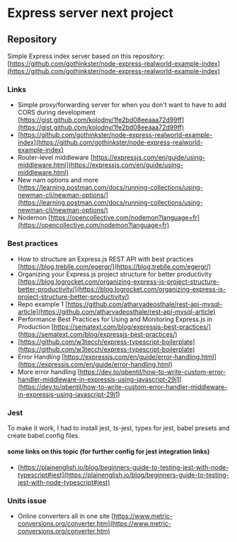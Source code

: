 # Express server next project

## Repository

Simple Express index server based on this repository: <br>
[https://github.com/gothinkster/node-express-realworld-example-index](https://github.com/gothinkster/node-express-realworld-example-index)

### Links

- Simple proxy/forwarding server for when you don't want to have to add CORS during development [https://gist.github.com/kolodny/1fe2bd08eeaaa72d99ff](https://gist.github.com/kolodny/1fe2bd08eeaaa72d99ff)
- [https://github.com/gothinkster/node-express-realworld-example-index](https://github.com/gothinkster/node-express-realworld-example-index)
- Router-level middleware [https://expressjs.com/en/guide/using-middleware.html](https://expressjs.com/en/guide/using-middleware.html)
- New nam options and more [https://learning.postman.com/docs/running-collections/using-newman-cli/newman-options/](https://learning.postman.com/docs/running-collections/using-newman-cli/newman-options/)
- Nodemon [https://opencollective.com/nodemon?language=fr](https://opencollective.com/nodemon?language=fr)


### Best practices

- How to structure an Express.js REST API with best practices [https://blog.treblle.com/egergr/](https://blog.treblle.com/egergr/)
- Organizing your Express.js project structure for better productivity [https://blog.logrocket.com/organizing-express-js-project-structure-better-productivity/](https://blog.logrocket.com/organizing-express-js-project-structure-better-productivity/)
- Repo example 1 [https://github.com/atharvadeosthale/rest-api-mysql-article](https://github.com/atharvadeosthale/rest-api-mysql-article)
- Performance Best Practices for Using and Monitoring Express.js in Production [https://sematext.com/blog/expressjs-best-practices/](https://sematext.com/blog/expressjs-best-practices/)
- [https://github.com/w3tecch/express-typescript-boilerplate](https://github.com/w3tecch/express-typescript-boilerplate)
- Error Handling [https://expressjs.com/en/guide/error-handling.html](https://expressjs.com/en/guide/error-handling.html)
- More error handling [https://dev.to/qbentil/how-to-write-custom-error-handler-middleware-in-expressjs-using-javascript-29j1](https://dev.to/qbentil/how-to-write-custom-error-handler-middleware-in-expressjs-using-javascript-29j1)

### Jest
To make it work, I had to install jest, ts-jest, types for jest, babel presets and create babel.config files.

#### some links on this topic (for further config for jest integration links)
- [https://plainenglish.io/blog/beginners-guide-to-testing-jest-with-node-typescript#jest](https://plainenglish.io/blog/beginners-guide-to-testing-jest-with-node-typescript#jest)

### Units issue
- Online converters all in one site [https://www.metric-conversions.org/converter.htm](https://www.metric-conversions.org/converter.htm)